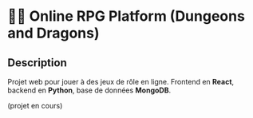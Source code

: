 # 🧙‍♂️ Online RPG Platform (Dungeons and Dragons)

## Description

Projet web pour jouer à des jeux de rôle en ligne. Frontend en **React**, backend en **Python**, base de données **MongoDB**.

(projet en cours)
